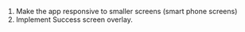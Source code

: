 1. Make the app responsive to smaller screens (smart phone screens)
2. Implement Success screen overlay.